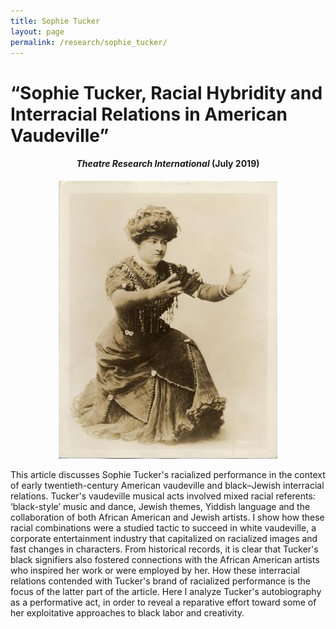 ```yaml
---
title: Sophie Tucker
layout: page
permalink: /research/sophie_tucker/
---
```


# **“Sophie Tucker, Racial Hybridity and Interracial Relations in American Vaudeville”**

<h4 style="text-align: center;"> <em>Theatre Research International</em> (July 2019)</h4>

<!-- ![Sophie Tucker](../../assets/images/sophie_tucker.png) -->
<div style="text-align: center;">
    <img src="../../assets/images/sophie_tucker.png" alt="Sophie Tucker" />
</div>


This article discusses Sophie Tucker's racialized performance in the context of early twentieth-century American vaudeville and black–Jewish interracial relations. Tucker's vaudeville musical acts involved mixed racial referents: ‘black-style’ music and dance, Jewish themes, Yiddish language and the collaboration of both African American and Jewish artists. I show how these racial combinations were a studied tactic to succeed in white vaudeville, a corporate entertainment industry that capitalized on racialized images and fast changes in characters. From historical records, it is clear that Tucker's black signifiers also fostered connections with the African American artists who inspired her work or were employed by her. How these interracial relations contended with Tucker's brand of racialized performance is the focus of the latter part of the article. Here I analyze Tucker's autobiography as a performative act, in order to reveal a reparative effort toward some of her exploitative approaches to black labor and creativity.

